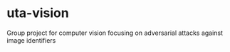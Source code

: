 # uta-vision
Group project for computer vision focusing on adversarial attacks against image identifiers
